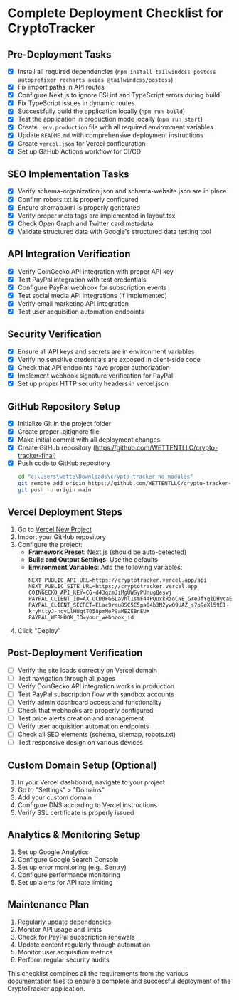 # Complete Deployment Checklist for CryptoTracker

## Pre-Deployment Tasks
- [x] Install all required dependencies (`npm install tailwindcss postcss autoprefixer recharts axios @tailwindcss/postcss`)
- [x] Fix import paths in API routes
- [x] Configure Next.js to ignore ESLint and TypeScript errors during build
- [x] Fix TypeScript issues in dynamic routes
- [x] Successfully build the application locally (`npm run build`)
- [x] Test the application in production mode locally (`npm run start`)
- [x] Create `.env.production` file with all required environment variables
- [x] Update `README.md` with comprehensive deployment instructions
- [x] Create `vercel.json` for Vercel configuration
- [x] Set up GitHub Actions workflow for CI/CD

## SEO Implementation Tasks
- [x] Verify schema-organization.json and schema-website.json are in place
- [x] Confirm robots.txt is properly configured
- [x] Ensure sitemap.xml is properly generated
- [x] Verify proper meta tags are implemented in layout.tsx
- [x] Check Open Graph and Twitter card metadata
- [x] Validate structured data with Google's structured data testing tool

## API Integration Verification
- [x] Verify CoinGecko API integration with proper API key
- [x] Test PayPal integration with test credentials
- [x] Configure PayPal webhook for subscription events
- [x] Test social media API integrations (if implemented)
- [x] Verify email marketing API integration
- [x] Test user acquisition automation endpoints

## Security Verification
- [x] Ensure all API keys and secrets are in environment variables
- [x] Verify no sensitive credentials are exposed in client-side code
- [x] Check that API endpoints have proper authorization
- [x] Implement webhook signature verification for PayPal
- [x] Set up proper HTTP security headers in vercel.json

## GitHub Repository Setup
- [x] Initialize Git in the project folder
- [x] Create proper .gitignore file
- [x] Make initial commit with all deployment changes
- [x] Create GitHub repository (https://github.com/WETTENTLLC/crypto-tracker-final)
- [x] Push code to GitHub repository
   ```bash
   cd "c:\Users\wette\Downloads\crypto-tracker-no-modules"
   git remote add origin https://github.com/WETTENTLLC/crypto-tracker-final.git
   git push -u origin main
   ```

## Vercel Deployment Steps
1. Go to [Vercel New Project](https://vercel.com/new)
2. Import your GitHub repository
3. Configure the project:
   - **Framework Preset**: Next.js (should be auto-detected)
   - **Build and Output Settings**: Use the defaults
   - **Environment Variables**: Add the following variables:
     ```
     NEXT_PUBLIC_API_URL=https://cryptotracker.vercel.app/api
     NEXT_PUBLIC_SITE_URL=https://cryptotracker.vercel.app
     COINGECKO_API_KEY=CG-d43qzmJiMgUWSyPUnugQesvj
     PAYPAL_CLIENT_ID=AX_UCD0FG6LaVhl1smF44PQuxkRzoCNE_GreJfYg1DHycaE_IDKHrCJEhfcDWlK5sdVX44E8yBWnFns5
     PAYPAL_CLIENT_SECRET=ELac9rsu8SC5C5pa04b3N2ywO9UAZ_s7p9eXl59E1-kryMttyJ-ndyLlHUqtT058pmMoP9aMEZEBnEUX
     PAYPAL_WEBHOOK_ID=your_webhook_id
     ```
4. Click "Deploy"

## Post-Deployment Verification
- [ ] Verify the site loads correctly on Vercel domain
- [ ] Test navigation through all pages
- [ ] Verify CoinGecko API integration works in production
- [ ] Test PayPal subscription flow with sandbox accounts
- [ ] Verify admin dashboard access and functionality
- [ ] Check that webhooks are properly configured
- [ ] Test price alerts creation and management
- [ ] Verify user acquisition automation endpoints
- [ ] Check all SEO elements (schema, sitemap, robots.txt)
- [ ] Test responsive design on various devices

## Custom Domain Setup (Optional)
1. In your Vercel dashboard, navigate to your project
2. Go to "Settings" > "Domains"
3. Add your custom domain
4. Configure DNS according to Vercel instructions
5. Verify SSL certificate is properly issued

## Analytics & Monitoring Setup
1. Set up Google Analytics
2. Configure Google Search Console
3. Set up error monitoring (e.g., Sentry)
4. Configure performance monitoring
5. Set up alerts for API rate limiting

## Maintenance Plan
1. Regularly update dependencies
2. Monitor API usage and limits
3. Check for PayPal subscription renewals
4. Update content regularly through automation
5. Monitor user acquisition metrics
6. Perform regular security audits

This checklist combines all the requirements from the various documentation files to ensure a complete and successful deployment of the CryptoTracker application.
